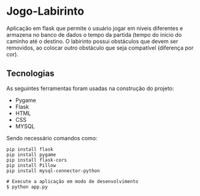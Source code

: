# Jogo-Labirinto

Aplicação em flask que permite o usuário jogar em níveis diferentes e armazena no banco de dados o tempo da partida (tempo do inicio do caminho até o destino. O labirinto possui obstáculos que devem ser removidos, ao colocar outro obstáculo que seja compatível (diferença por cor). 

## Tecnologias
As seguintes ferramentas foram usadas na construção do projeto:

- Pygame
- Flask
- HTML
- CSS
- MYSQL 

Sendo necessário comandos como:

```
pip install flask  
pip install pygame    
pip install flask-cors
pip install Pillow
pip install mysql-connector-python
```

```
# Execute a aplicação em modo de desenvolvimento
$ python app.py
```
